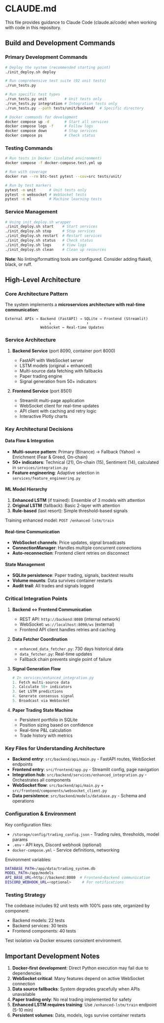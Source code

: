 # CLAUDE.md

This file provides guidance to Claude Code (claude.ai/code) when working with code in this repository.

## Build and Development Commands

### Primary Development Commands
```bash
# Deploy the system (recommended starting point)
./init_deploy.sh deploy

# Run comprehensive test suite (92 unit tests)
./run_tests.py

# Run specific test types
./run_tests.py unit        # Unit tests only
./run_tests.py integration # Integration tests only
./run_tests.py --path tests/unit/backend/  # Specific directory

# Docker commands for development
docker compose up -d       # Start all services
docker compose logs -f     # Follow logs
docker compose down        # Stop services
docker compose ps          # Check status
```

### Testing Commands
```bash
# Run tests in Docker (isolated environment)
docker compose -f docker-compose.test.yml up

# Run with coverage
docker run --rm btc-test pytest --cov=src tests/unit/

# Run by test markers
pytest -m unit      # Unit tests only
pytest -m websocket # WebSocket tests
pytest -m ml        # Machine learning tests
```

### Service Management
```bash
# Using init_deploy.sh wrapper
./init_deploy.sh start    # Start services
./init_deploy.sh stop     # Stop services
./init_deploy.sh restart  # Restart services
./init_deploy.sh status   # Check status
./init_deploy.sh logs     # View logs
./init_deploy.sh clean    # Clean up resources
```

**Note**: No linting/formatting tools are configured. Consider adding flake8, black, or ruff.

## High-Level Architecture

### Core Architecture Pattern
The system implements a **microservices architecture with real-time communication**:

```
External APIs → Backend (FastAPI) → SQLite → Frontend (Streamlit)
                    ↓                ↑
                WebSocket ← Real-time Updates
```

### Service Architecture
1. **Backend Service** (port 8090, container port 8000)
   - FastAPI with WebSocket server
   - LSTM models (original + enhanced)
   - Multi-source data fetching with fallbacks
   - Paper trading engine
   - Signal generation from 50+ indicators

2. **Frontend Service** (port 8501)
   - Streamlit multi-page application
   - WebSocket client for real-time updates
   - API client with caching and retry logic
   - Interactive Plotly charts

### Key Architectural Decisions

#### Data Flow & Integration
- **Multi-source pattern**: Primary (Binance) → Fallback (Yahoo) → Enrichment (Fear & Greed, On-chain)
- **50+ indicators**: Technical (21), On-chain (15), Sentiment (14), calculated in `services/integration.py`
- **Feature engineering**: Adaptive selection in `services/feature_engineering.py`

#### ML Model Hierarchy
1. **Enhanced LSTM** (if trained): Ensemble of 3 models with attention
2. **Original LSTM** (fallback): Basic 2-layer with attention
3. **Rule-based** (last resort): Simple threshold-based signals

Training enhanced model: `POST /enhanced-lstm/train`

#### Real-time Communication
- **WebSocket channels**: Price updates, signal broadcasts
- **ConnectionManager**: Handles multiple concurrent connections
- **Auto-reconnection**: Frontend client retries on disconnect

#### State Management
- **SQLite persistence**: Paper trading, signals, backtest results
- **Volume mounts**: Data survives container restarts
- **Audit trail**: All trades and signals logged

### Critical Integration Points

1. **Backend ↔ Frontend Communication**
   - REST API: `http://backend:8080` (internal network)
   - WebSocket: `ws://localhost:8090/ws` (external)
   - Frontend API client handles retries and caching

2. **Data Fetcher Coordination**
   - `enhanced_data_fetcher.py`: 730 days historical data
   - `data_fetcher.py`: Real-time updates
   - Fallback chain prevents single point of failure

3. **Signal Generation Flow**
   ```python
   # In services/enhanced_integration.py
   1. Fetch multi-source data
   2. Calculate 50+ indicators
   3. Get LSTM predictions
   4. Generate consensus signal
   5. Broadcast via WebSocket
   ```

4. **Paper Trading State Machine**
   - Persistent portfolio in SQLite
   - Position sizing based on confidence
   - Real-time P&L calculation
   - Trade history with metrics

### Key Files for Understanding Architecture

- **Backend entry**: `src/backend/api/main.py` - FastAPI routes, WebSocket endpoints
- **Frontend entry**: `src/frontend/app.py` - Streamlit config, page navigation
- **Integration hub**: `src/backend/services/enhanced_integration.py` - Orchestrates all components
- **WebSocket flow**: `src/backend/api/main.py` + `src/frontend/components/websocket_client.py`
- **Data persistence**: `src/backend/models/database.py` - Schema and operations

### Configuration & Environment

Key configuration files:
- `/storage/config/trading_config.json` - Trading rules, thresholds, model params
- `.env` - API keys, Discord webhook (optional)
- `docker-compose.yml` - Service definitions, networking

Environment variables:
```bash
DATABASE_PATH=/app/data/trading_system.db
MODEL_PATH=/app/models
API_BASE_URL=http://backend:8080  # Frontend→Backend communication
DISCORD_WEBHOOK_URL=<optional>     # For notifications
```

### Testing Strategy

The codebase includes 92 unit tests with 100% pass rate, organized by component:
- Backend models: 22 tests
- Backend services: 30 tests
- Frontend components: 40 tests

Test isolation via Docker ensures consistent environment.

## Important Development Notes

1. **Docker-first development**: Direct Python execution may fail due to dependencies
2. **WebSocket critical**: Many features depend on active WebSocket connection
3. **Data source fallbacks**: System degrades gracefully when APIs unavailable
4. **Paper trading only**: No real trading implemented for safety
5. **Enhanced LSTM requires training**: Use `/enhanced-lstm/train` endpoint (5-10 min)
6. **Persistent volumes**: Data, models, logs survive container restarts